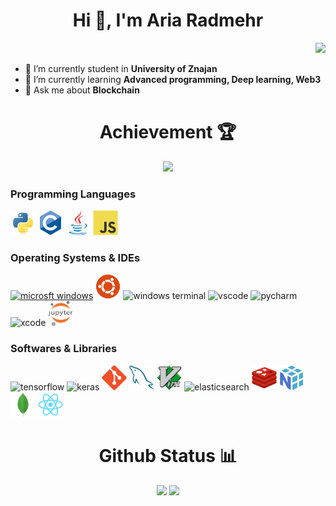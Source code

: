 <!--
**jestemAria/jestemAria** is a ✨ _special_ ✨ repository because its `README.md` (this file) appears on your GitHub profile.

Here are some ideas to get you started: -->
<!-- <h1 align="center">Hi 👋, I'm Aria Radmehr</h1> -->
<h1 align="center">Hi 🗽, I'm Aria Radmehr</h1>
<p align="right"> <img src="https://komarev.com/ghpvc/?username=jestemAria&label=Profile%20views&color=0e75b6&style=flat" /> </p>

- 🔭 I’m currently student in **University of Znajan**
- 🌱 I’m currently learning **Advanced programming, Deep learning, Web3**
- 💬 Ask me about **Blockchain**

<h1 align="center">Achievement 🏆</h1>
<p align="center"> <a href="https://github.com/ryo-ma/github-profile-trophy"><img src="https://github-profile-trophy.vercel.app/?username=jestemAria" /></a> </p>

<h3 align="left">Programming Languages</h3>
<p align="left"> 
  <img src="https://github.com/devicons/devicon/blob/master/icons/python/python-original.svg" alt="python" width="40" height="40"/></a>
  <img src="https://github.com/devicons/devicon/blob/master/icons/c/c-original.svg" alt="c" width="40" height="40"/></a>
  <img src="https://github.com/devicons/devicon/blob/master/icons/java/java-original.svg" alt="java" width="40" height="40"/></a>
  <img src="https://github.com/devicons/devicon/blob/master/icons/javascript/javascript-original.svg" alt="javascript" width="40" height="40"/></a>

<h3 align="left">Operating Systems & IDEs</h3>
<p align="left"> 
  <a href="https://www.microsoft.com/en-us/windows">
  <img src="https://img.icons8.com/color/48/000000/mac-os-logo.png" alt="microsft windows" width="40" height="40"/></a>
  <img src="https://github.com/devicons/devicon/blob/master/icons/ubuntu/ubuntu-plain.svg" alt="ubuntu" width="40" height="40"/></a>
  <img src="https://upload.wikimedia.org/wikipedia/commons/0/01/Windows_Terminal_Logo_256x256.png" alt="windows terminal" width="40" height="40"/>
  <img src="https://img.icons8.com/color/48/000000/visual-studio-code-2019.png" alt="vscode" width="40" height="40"/>
  <img src="https://img.icons8.com/color/48/000000/pycharm.png" alt="pycharm" width="40" height="40"/>
  <img src="https://img.icons8.com/color/48/000000/xcode.png" alt="xcode" width="40" height="40"/>
  <img src="https://github.com/devicons/devicon/blob/master/icons/jupyter/jupyter-original-wordmark.svg" alt="jupyter" width="40" height="40" />

<h3 align="left">Softwares & Libraries</h3>
<p align="left"> 
  <img src="https://upload.wikimedia.org/wikipedia/commons/2/2d/Tensorflow_logo.svg" alt="tensorflow" width="40" height="40"/></a>
  <img src="https://keras.io/img/logo.png" alt="keras" width="100" height="30"/></a>
  <img src="https://github.com/devicons/devicon/blob/master/icons/git/git-original.svg" alt="git" width="40" height="40"/></a>
  <img src="https://github.com/devicons/devicon/blob/master/icons/mysql/mysql-original.svg" alt="mysql" width="40" height="40"/></a>
  <img src="https://github.com/devicons/devicon/blob/master/icons/vim/vim-original.svg" alt="vim" width="40" height="40"/></a>
  <img src="https://img.icons8.com/external-tal-revivo-color-tal-revivo/48/000000/external-elasticsearch-a-search-engine-based-on-the-lucene-library-logo-color-tal-revivo.png" alt="elasticsearch" width="40" height="40"/></a>
  <img src="https://github.com/devicons/devicon/blob/master/icons/redis/redis-original.svg" alt="redis" width="40" height="40"/></a>
  <img src="https://github.com/devicons/devicon/blob/master/icons/numpy/numpy-original.svg" alt="numpy" width="40" height="40"/></a>
  <img src="https://github.com/devicons/devicon/blob/master/icons/mongodb/mongodb-original.svg" alt="mongodb" width="40" height="40"/></a>
  <img src="https://github.com/devicons/devicon/blob/master/icons/react/react-original.svg" alt="react" width="40" height="40"/></a>

<h1 align="center">Github Status 📊</h1>
<p align="center">
  <img width="400em" src="https://github-readme-stats.vercel.app/api?username=jestemAria&include_all_commits=true&show_icons=true&theme=dark" />
  <img width="550em" src="https://github-profile-summary-cards.vercel.app/api/cards/profile-details?username=jestemAria&theme=github_dark" />
</p>

